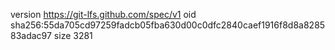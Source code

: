 version https://git-lfs.github.com/spec/v1
oid sha256:55da705cd97259fadcb05fba630d00c0dfc2840caef1916f8d8a828583adac97
size 3281
